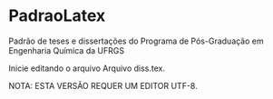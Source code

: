 # PadraoLatex
Padrão de teses e dissertações do Programa de Pós-Graduação em Engenharia Química da UFRGS

Inicie editando o arquivo Arquivo diss.tex.

NOTA: ESTA VERSÃO REQUER UM EDITOR UTF-8.
